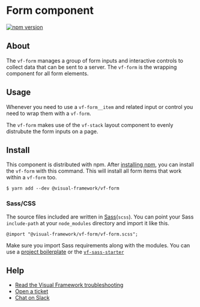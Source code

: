 # Form component

[![npm version](https://badge.fury.io/js/%40visual-framework%2Fvf-form.svg)](https://badge.fury.io/js/%40visual-framework%2Fvf-form)

## About

The `vf-form` manages a group of form inputs and interactive controls to collect data that can be sent to a server. The `vf-form` is the wrapping component for all form elements.

## Usage

Whenever you need to use a `vf-form__item` and related input or control you need to wrap them with a `vf-form`.

The `vf-form` makes use of the `vf-stack` layout component to evenly distrubute the form inputs on a page.


## Install

This component is distributed with npm. After [installing npm](https://www.npmjs.com/get-npm), you can install the `vf-form` with this command. This will install all form items that work within a `vf-form` too.

```
$ yarn add --dev @visual-framework/vf-form
```

### Sass/CSS

The source files included are written in [Sass](http://sass-lang.com)(`scss`). You can point your Sass `include-path` at your `node_modules` directory and import it like this.

```
@import "@visual-framework/vf-form/vf-form.scss";
```

Make sure you import Sass requirements along with the modules. You can use a [project boilerplate](https://stable.visual-framework.dev/building/) or the [`vf-sass-starter`](https://stable.visual-framework.dev/components/vf-sass-starter/)

## Help

- [Read the Visual Framework troubleshooting](https://stable.visual-framework.dev/troubleshooting/)
- [Open a ticket](https://github.com/visual-framework/vf-core/issues)
- [Chat on Slack](https://join.slack.com/t/visual-framework/shared_invite/enQtNDAxNzY0NDg4NTY0LWFhMjEwNGY3ZTk3NWYxNWVjOWQ1ZWE4YjViZmY1YjBkMDQxMTNlNjQ0N2ZiMTQ1ZTZiMGM4NjU5Y2E0MjM3ZGQ)
